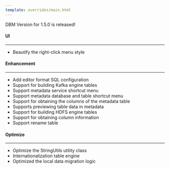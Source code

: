 ```yaml
---
template: overrides/main.html
---
```


DBM Version for 1.5.0 is released!

#### UI
---

- Beautify the right-click menu style

#### Enhancement
---

- Add editor format SQL configuration
- Support for building Kafka engine tables
- Support metadata service shortcut menu
- Support metadata database and table shortcut menu
- Support for obtaining the columns of the metadata table
- Supports previewing table data in metadata
- Support for building HDFS engine tables
- Support for obtaining column information
- Support rename table

#### Optimize
---

- Optimize the StringUtils utility class
- Internationalization table engine
- Optimized the local data migration logic
